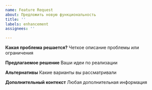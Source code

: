 ```yaml
---
name: Feature Request
about: Предложить новую функциональность
title: ''
labels: enhancement
assignees: ''

---
```


**Какая проблема решается?**
Четкое описание проблемы или ограничения

**Предлагаемое решение**
Ваши идеи по реализации

**Альтернативы**
Какие варианты вы рассматривали

**Дополнительный контекст**
Любая дополнительная информация
